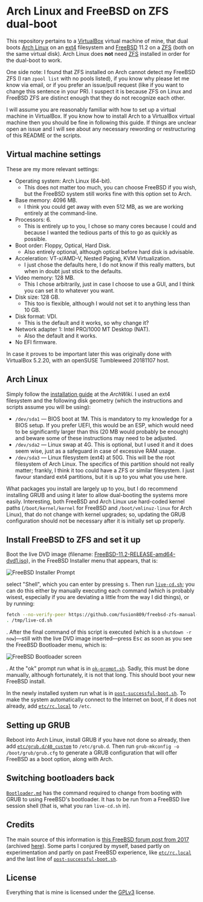 # Arch Linux and FreeBSD on ZFS dual-boot

This repository pertains to a [VirtualBox][1] virtual machine of mine, that dual boots [Arch Linux][2] on an [ext4][3] filesystem and [FreeBSD][4] 11.2 on a [ZFS][5] (both on the same virtual disk). Arch Linux does **not** need [ZFS][6] installed in order for the dual-boot to work. 

One side note: I found that ZFS installed on Arch cannot detect my FreeBSD ZFS (I ran `zpool list` with no pools listed), if you know why please let me know via email, or if you prefer an issue/pull request (like if you want to change this sentence in your PR). I suspect it is because ZFS on Linux and FreeBSD ZFS are distinct enough that they do not recognize each other.

I will assume you are reasonably familiar with how to set up a virtual machine in VirtualBox. If you know how to install Arch to a VirtualBox virtual machine then you should be fine in following this guide. If things are unclear open an issue and I will see about any necessary rewording or restructuring of this README or the scripts. 

## Virtual machine settings

These are my more relevant settings:

- Operating system: Arch Linux (64-bit).
	- This does not matter too much, you can choose FreeBSD if you wish, but the FreeBSD system still works fine with this option set to Arch.  
- Base memory: 4096 MB.
	- I think you could get away with even 512 MB, as we are working entirely at the command-line. 
- Processors: 6.
	- This is entirely up to you, I chose so many cores because I could and because I wanted the tedious parts of this to go as quickly as possible. 
- Boot order: Floppy, Optical, Hard Disk.
	- Also entirely optional, although optical before hard disk is advisable.
- Acceleration: VT-x/AMD-V, Nested Paging, KVM Virtualization.
	- I just chose the defaults here, I do not know if this really matters, but when in doubt just stick to the defaults.
- Video memory: 128 MB.
	- This I chose arbitrarily, just in case I choose to use a GUI, and I think you can set it to whatever you want. 
- Disk size: 128 GB.
	- This too is flexible, although I would not set it to anything less than 10 GB.
- Disk format: VDI.
	- This is the default and it works, so why change it?
- Network adapter 1: Intel PRO/1000 MT Desktop (NAT).
	- Also the default and it works. 
- No EFI firmware. 

In case it proves to be important later this was originally done with VirtualBox 5.2.20, with an openSUSE Tumbleweed 20181107 host. 

## Arch Linux

Simply follow the [installation guide][8] at the *ArchWiki*. I used an ext4 filesystem and the following disk geometry (which the instructions and scripts assume you will be using):

* `/dev/sda1` &mdash; BIOS boot at 1M. This is mandatory to my knowledge for a BIOS setup. If you prefer UEFI, this would be an ESP, which would need to be significantly larger than this (20 MB would probably be enough) and beware some of these instructions may need to be adjusted.
* `/dev/sda2` &mdash; Linux swap at 4G. This is optional, but I used it and it does seem wise, just as a safeguard in case of excessive RAM usage.
* `/dev/sda3` &mdash; Linux filesystem (ext4) at 50G. This will be the root filesystem of Arch Linux. The specifics of this partition should not really matter; frankly, I think it too could have a ZFS or similar filesystem. I just favour standard ext4 partitions, but it is up to you what you use here. 

What packages you install are largely up to you, but I do recommend installing GRUB and using it later to allow dual-booting the systems more easily. Interesting, both FreeBSD and Arch Linux use hard-coded kernel paths (`/boot/kernel/kernel` for FreeBSD and `/boot/vmlinuz-linux` for Arch Linux), that do not change with kernel upgrades; so, updating the GRUB configuration should not be necessary after it is initially set up properly. 

## Install FreeBSD to ZFS and set it up

Boot the live DVD image (filename: [FreeBSD-11.2-RELEASE-amd64-dvd1.iso][9]), in the FreeBSD Installer menu that appears, that is:

![FreeBSD Installer Prompt][10]

select "Shell", which you can enter by pressing <kbd>s</kbd>. Then run [`live-cd.sh`][10]; you can do this either by manually executing each command (which is probably wisest, especially if you are deviating a little from the way I did things), or by running:

```sh
fetch --no-verify-peer https://github.com/fusion809/freebsd-zfs-manual-install/raw/master/live-cd.sh -o /tmp/live-cd.sh
. /tmp/live-cd.sh
```

. After the final command of this script is executed (which is a `shutdown -r now`)&mdash;still with the live DVD image inserted&mdash;press <kbd>Esc</kbd> as soon as you see the FreeBSD Bootloader menu, which is:

![FreeBSD Bootloader screen][11]

. At the "ok" prompt run what is in [`ok-prompt.sh`][11]. Sadly, this must be done manually, although fortunately, it is not that long. This should boot your new FreeBSD install.

In the newly installed system run what is in [`post-successful-boot.sh`][12]. To make the system automatically connect to the Internet on boot, if it does not already, add [`etc/rc.local`][13] to `/etc`. 

## Setting up GRUB

Reboot into Arch Linux, install GRUB if you have not done so already, then add [`etc/grub.d/40_custom`][17] to `/etc/grub.d`. Then run `grub-mkconfig -o /boot/grub/grub.cfg` to generate a GRUB configuration that will offer FreeBSD as a boot option, along with Arch. 

## Switching bootloaders back

[`Bootloader.md`][16] has the command required to change from booting with GRUB to using FreeBSD's bootloader. It has to be run from a FreeBSD live session shell (that is, what you ran `live-cd.sh` in).

## Credits

The main source of this information is [this FreeBSD forum post from 2017][18] (archived [here][19]). Some parts I conjured by myself, based partly on experimentation and partly on past FreeBSD experience, like [`etc/rc.local`][15] and the last line of [`post-successful-boot.sh`][14]. 

## License

Everything that is mine is licensed under the [GPLv3][20] license. 

[1]: https://en.wikipedia.org/wiki/VirtualBox
[2]: https://en.wikipedia.org/wiki/Arch_Linux
[3]: https://en.wikipedia.org/wiki/ext4
[4]: https://en.wikipedia.org/wiki/FreeBSD
[5]: https://en.wikipedia.org/wiki/ZFS
[6]: https://aur.archlinux.org/packages/?O=0&SeB=n&K=zfs-&outdated=&SB=p&SO=d&PP=50&do_Search=Go
[7]: https://fusion809.github.io/images/VBox/Arch-ext4-FreeBSD-11.2-ZFS-VBox-settings.png
[8]: https://wiki.archlinux.org/index.php/Installation_guide
[9]: https://download.freebsd.org/ftp/releases/amd64/amd64/ISO-IMAGES/11.2/FreeBSD-11.2-RELEASE-amd64-dvd1.iso
[10]: https://imgur.com/mAvRJRX.png
[11]: https://imgur.com/sDg6iyR.png
[12]: https://github.com/fusion809/freebsd-zfs-manual-install/blob/master/live-cd.sh
[13]: https://github.com/fusion809/freebsd-zfs-manual-install/blob/master/ok-prompt.sh
[14]: https://github.com/fusion809/freebsd-zfs-manual-install/blob/master/post-successful-boot.sh
[15]: https://github.com/fusion809/freebsd-zfs-manual-install/blob/master/etc/rc.local
[16]: https://github.com/fusion809/freebsd-zfs-manual-install/blob/master/Bootloader.md
[17]: https://github.com/fusion809/freebsd-zfs-manual-install/blob/master/etc/grub.d/40_custom
[18]: https://forums.freebsd.org/threads/installing-freebsd-manually-no-installer.63201/
[19]: https://web.archive.org/web/20181110072004/https://forums.freebsd.org/threads/installing-freebsd-manually-no-installer.63201/
[20]: https://github.com/fusion809/freebsd-zfs-manual-install/blob/master/LICENSE

